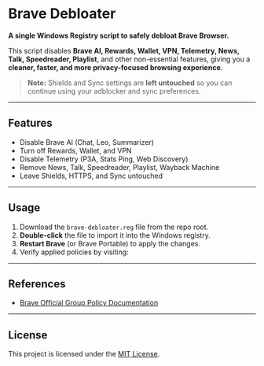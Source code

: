 # Brave Debloater

**A single Windows Registry script to safely debloat Brave Browser.**  

This script disables **Brave AI, Rewards, Wallet, VPN, Telemetry, News, Talk, Speedreader, Playlist**, and other non-essential features, giving you a **cleaner, faster, and more privacy-focused browsing experience**.  

> **Note:** Shields and Sync settings are **left untouched** so you can continue using your adblocker and sync preferences.

---

## Features

- Disable Brave AI (Chat, Leo, Summarizer)  
- Turn off Rewards, Wallet, and VPN  
- Disable Telemetry (P3A, Stats Ping, Web Discovery)  
- Remove News, Talk, Speedreader, Playlist, Wayback Machine  
- Leave Shields, HTTPS, and Sync untouched  

---

## Usage

1. Download the `brave-debloater.reg` file from the repo root.  
2. **Double-click** the file to import it into the Windows registry.  
3. **Restart Brave** (or Brave Portable) to apply the changes.  
4. Verify applied policies by visiting:  

---

## References

- [Brave Official Group Policy Documentation](https://support.brave.com/hc/en-us/articles/360039248271-Group-Policy)

---

## License

This project is licensed under the [MIT License](LICENSE).

